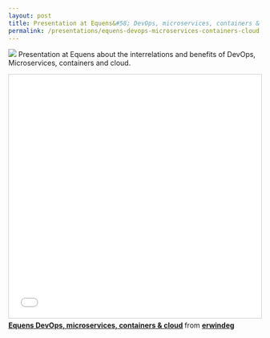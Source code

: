 ```yaml
---
layout: post
title: Presentation at Equens&#58; DevOps, microservices, containers & cloud
permalink: /presentations/equens-devops-microservices-containers-cloud
---
```

<a href="{{site.url}}/presentations/equens-devops.pdf"><img src="{{site.url}}/img/presentation.svg"/></a>
Presentation at Equens about the interrelations and benefits of DevOps, Microservices, containers and cloud.


<iframe class="centerembed" src="//www.slideshare.net/slideshow/embed_code/key/tpvvyQnPuSMjvw" width="595" height="485" frameborder="0" marginwidth="0" marginheight="0" scrolling="no" style="border:1px solid #CCC; border-width:1px; margin-bottom:5px; max-width: 100%;" allowfullscreen> </iframe> <div style="margin-bottom:5px" class="centerembed"> <strong > <a href="//www.slideshare.net/secret/tpvvyQnPuSMjvw" title="Equens DevOps, microservices, containers &amp; cloud" target="_blank">Equens DevOps, microservices, containers &amp; cloud</a> </strong> from <strong><a href="//www.slideshare.net/erwindeg" target="_blank">erwindeg</a></strong> </div>

